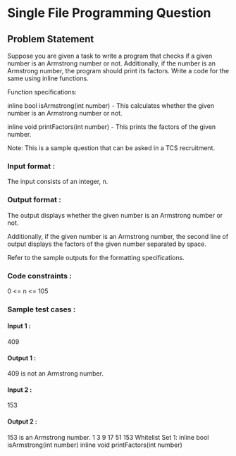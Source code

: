 # Single File Programming Question

## Problem Statement

Suppose you are given a task to write a program that checks if a given number is an Armstrong number or not. Additionally, if the number is an Armstrong number, the program should print its factors. Write a code for the same using inline functions.

Function specifications:

inline bool isArmstrong(int number) - This calculates whether the given number is an Armstrong number or not.

inline void printFactors(int number) - This prints the factors of the given number.

Note: This is a sample question that can be asked in a TCS recruitment.

### Input format :

The input consists of an integer, n.

### Output format :

The output displays whether the given number is an Armstrong number or not.

Additionally, if the given number is an Armstrong number, the second line of output displays the factors of the given number separated by space.

Refer to the sample outputs for the formatting specifications.

### Code constraints :

0 \<= n \<= 105

### Sample test cases :

#### Input 1 :

409

#### Output 1 :

409 is not an Armstrong number.

#### Input 2 :

153

#### Output 2 :

153 is an Armstrong number.
1 3 9 17 51 153
Whitelist
Set 1:
inline bool isArmstrong(int number)
inline void printFactors(int number)
